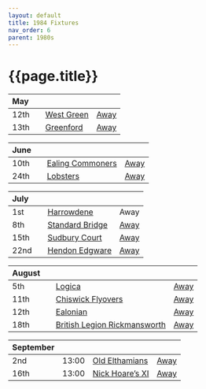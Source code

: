 ```yaml
---
layout: default
title: 1984 Fixtures
nav_order: 6
parent: 1980s
---
```


# {{page.title}}

| May |  |  |  |
|:---|:---|:---|:---|
| 12th |  | [West Green](/1984/west-green) | [Away](https://goo.gl/maps/RuqU3SDAXZkYVKds6) |
| 13th |  | [Greenford](/1984/greenford) | [Away](https://goo.gl/maps/KSqR2KXpRxmpCBPi8) |

| June |  |  |  |
|:---|:---|:---|:---|
| 10th |  | [Ealing Commoners](/1984/ealing-commoners) | [Away]() |
| 24th |  | [Lobsters](/1984/lobsters) | [Away](https://goo.gl/maps/NPBTGjsXm9dr1DBW6) |

| July |  |  |  |
|:---|:---|:---|:---|
| 1st |  | [Harrowdene](/1984/harrowdene) | Away |
| 8th |  | [Standard Bridge](/1984/standard-bridge) | [Away](https://goo.gl/maps/G6cubBmpvEdgcr4aA) |
| 15th |  | [Sudbury Court](/1984/sudbury-court) | [Away](https://goo.gl/maps/V8bczaHKx4hTtsf96) |
| 22nd |  | [Hendon Edgware](/1984/hendon-edgware) | [Away](https://goo.gl/maps/GXV5pevaYGgK6Xqj6) |

| August |  |  |  |
|:---|:---|:---|:---|
| 5th |  | [Logica](/1984/logica) | [Away](https://goo.gl/maps/Fx66VqDovzYn2pBCA) |
| 11th |  | [Chiswick Flyovers](/1984/chiswick-flyovers) | [Away](https://goo.gl/maps/Mt3bL7Dhjy9wFKXh8) |
| 12th |  | [Ealonian](/1984/ealonian) | [Away](https://goo.gl/maps/PsUYWdT94Y2EWxa16) |
| 18th |  | [British Legion Rickmansworth](/1984/british-legion-rickmansworth) | [Away](https://goo.gl/maps/AkWQUyHTgkJh5kPcA) |

| September |  |  |  |
|:---|:---|:---|:---|
| 2nd | 13:00 | [Old Elthamians](/1984/old-elthamians) | [Away](https://goo.gl/maps/AkWQUyHTgkJh5kPcA) |
| 16th | 13:00 | [Nick Hoare’s XI](/1984/nick-hoares-xi) | [Away](https://goo.gl/maps/XPCpKbfekbj44GJR7) |